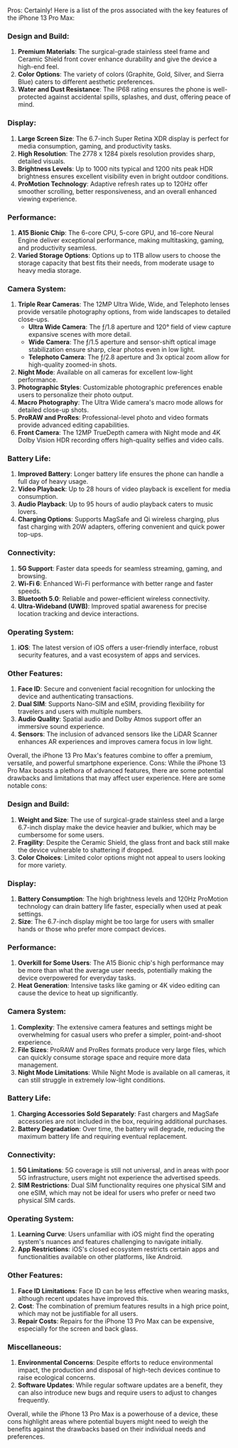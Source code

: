 Pros: Certainly! Here is a list of the pros associated with the key features of the iPhone 13 Pro Max:

### Design and Build:

1. **Premium Materials**: The surgical-grade stainless steel frame and Ceramic Shield front cover enhance durability and give the device a high-end feel.
2. **Color Options**: The variety of colors (Graphite, Gold, Silver, and Sierra Blue) caters to different aesthetic preferences.
3. **Water and Dust Resistance**: The IP68 rating ensures the phone is well-protected against accidental spills, splashes, and dust, offering peace of mind.

### Display:

1. **Large Screen Size**: The 6.7-inch Super Retina XDR display is perfect for media consumption, gaming, and productivity tasks.
2. **High Resolution**: The 2778 x 1284 pixels resolution provides sharp, detailed visuals.
3. **Brightness Levels**: Up to 1000 nits typical and 1200 nits peak HDR brightness ensures excellent visibility even in bright outdoor conditions.
4. **ProMotion Technology**: Adaptive refresh rates up to 120Hz offer smoother scrolling, better responsiveness, and an overall enhanced viewing experience.

### Performance:

1. **A15 Bionic Chip**: The 6-core CPU, 5-core GPU, and 16-core Neural Engine deliver exceptional performance, making multitasking, gaming, and productivity seamless.
2. **Varied Storage Options**: Options up to 1TB allow users to choose the storage capacity that best fits their needs, from moderate usage to heavy media storage.

### Camera System:

1. **Triple Rear Cameras**: The 12MP Ultra Wide, Wide, and Telephoto lenses provide versatile photography options, from wide landscapes to detailed close-ups.
   - **Ultra Wide Camera**: The ƒ/1.8 aperture and 120° field of view capture expansive scenes with more detail.
   - **Wide Camera**: The ƒ/1.5 aperture and sensor-shift optical image stabilization ensure sharp, clear photos even in low light.
   - **Telephoto Camera**: The ƒ/2.8 aperture and 3x optical zoom allow for high-quality zoomed-in shots.
2. **Night Mode**: Available on all cameras for excellent low-light performance.
3. **Photographic Styles**: Customizable photographic preferences enable users to personalize their photo output.
4. **Macro Photography**: The Ultra Wide camera's macro mode allows for detailed close-up shots.
5. **ProRAW and ProRes**: Professional-level photo and video formats provide advanced editing capabilities.
6. **Front Camera**: The 12MP TrueDepth camera with Night mode and 4K Dolby Vision HDR recording offers high-quality selfies and video calls.

### Battery Life:

1. **Improved Battery**: Longer battery life ensures the phone can handle a full day of heavy usage.
2. **Video Playback**: Up to 28 hours of video playback is excellent for media consumption.
3. **Audio Playback**: Up to 95 hours of audio playback caters to music lovers.
4. **Charging Options**: Supports MagSafe and Qi wireless charging, plus fast charging with 20W adapters, offering convenient and quick power top-ups.

### Connectivity:

1. **5G Support**: Faster data speeds for seamless streaming, gaming, and browsing.
2. **Wi-Fi 6**: Enhanced Wi-Fi performance with better range and faster speeds.
3. **Bluetooth 5.0**: Reliable and power-efficient wireless connectivity.
4. **Ultra-Wideband (UWB)**: Improved spatial awareness for precise location tracking and device interactions.

### Operating System:

1. **iOS**: The latest version of iOS offers a user-friendly interface, robust security features, and a vast ecosystem of apps and services.

### Other Features:

1. **Face ID**: Secure and convenient facial recognition for unlocking the device and authenticating transactions.
2. **Dual SIM**: Supports Nano-SIM and eSIM, providing flexibility for travelers and users with multiple numbers.
3. **Audio Quality**: Spatial audio and Dolby Atmos support offer an immersive sound experience.
4. **Sensors**: The inclusion of advanced sensors like the LiDAR Scanner enhances AR experiences and improves camera focus in low light.

Overall, the iPhone 13 Pro Max's features combine to offer a premium, versatile, and powerful smartphone experience.
Cons: While the iPhone 13 Pro Max boasts a plethora of advanced features, there are some potential drawbacks and limitations that may affect user experience. Here are some notable cons:

### Design and Build:

1. **Weight and Size**: The use of surgical-grade stainless steel and a large 6.7-inch display make the device heavier and bulkier, which may be cumbersome for some users.
2. **Fragility**: Despite the Ceramic Shield, the glass front and back still make the device vulnerable to shattering if dropped.
3. **Color Choices**: Limited color options might not appeal to users looking for more variety.

### Display:

1. **Battery Consumption**: The high brightness levels and 120Hz ProMotion technology can drain battery life faster, especially when used at peak settings.
2. **Size**: The 6.7-inch display might be too large for users with smaller hands or those who prefer more compact devices.

### Performance:

1. **Overkill for Some Users**: The A15 Bionic chip's high performance may be more than what the average user needs, potentially making the device overpowered for everyday tasks.
2. **Heat Generation**: Intensive tasks like gaming or 4K video editing can cause the device to heat up significantly.

### Camera System:

1. **Complexity**: The extensive camera features and settings might be overwhelming for casual users who prefer a simpler, point-and-shoot experience.
2. **File Sizes**: ProRAW and ProRes formats produce very large files, which can quickly consume storage space and require more data management.
3. **Night Mode Limitations**: While Night Mode is available on all cameras, it can still struggle in extremely low-light conditions.

### Battery Life:

1. **Charging Accessories Sold Separately**: Fast chargers and MagSafe accessories are not included in the box, requiring additional purchases.
2. **Battery Degradation**: Over time, the battery will degrade, reducing the maximum battery life and requiring eventual replacement.

### Connectivity:

1. **5G Limitations**: 5G coverage is still not universal, and in areas with poor 5G infrastructure, users might not experience the advertised speeds.
2. **SIM Restrictions**: Dual SIM functionality requires one physical SIM and one eSIM, which may not be ideal for users who prefer or need two physical SIM cards.

### Operating System:

1. **Learning Curve**: Users unfamiliar with iOS might find the operating system's nuances and features challenging to navigate initially.
2. **App Restrictions**: iOS's closed ecosystem restricts certain apps and functionalities available on other platforms, like Android.

### Other Features:

1. **Face ID Limitations**: Face ID can be less effective when wearing masks, although recent updates have improved this.
2. **Cost**: The combination of premium features results in a high price point, which may not be justifiable for all users.
3. **Repair Costs**: Repairs for the iPhone 13 Pro Max can be expensive, especially for the screen and back glass.

### Miscellaneous:

1. **Environmental Concerns**: Despite efforts to reduce environmental impact, the production and disposal of high-tech devices continue to raise ecological concerns.
2. **Software Updates**: While regular software updates are a benefit, they can also introduce new bugs and require users to adjust to changes frequently.

Overall, while the iPhone 13 Pro Max is a powerhouse of a device, these cons highlight areas where potential buyers might need to weigh the benefits against the drawbacks based on their individual needs and preferences.
